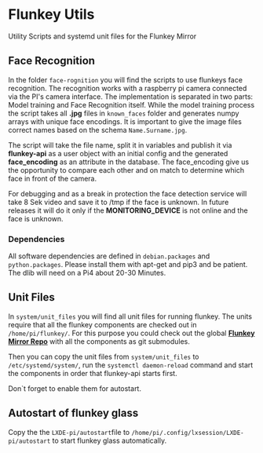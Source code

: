 # Flunkey Utils
Utility Scripts and systemd unit files for the Flunkey Mirror

## Face Recognition
In the folder `face-rognition` you will find the scripts to use flunkeys face recognition. The recognition works with a raspberry pi camera connected via the PI's camera interface. 
The implementation is separated in two parts: Model training and Face Recognition itself. While the model training process the script takes all **.jpg** files in `known_faces` folder and generates numpy arrays with unique face encodings. It is important to give the image files correct names based on the schema `Name.Surname.jpg`. 

The script will take the file name, split it in variables and publish it via **flunkey-api** as a user object with an initial config and the generated **face_encoding** as an attribute in the database. The face_encoding give us the opportunity to compare each other and on match to determine which face in front of the camera.

For debugging and as a break in protection the face detection service will take 8 Sek video and save it to /tmp if the face is unknown. In future releases it will do it only if the **MONITORING_DEVICE** is not online and the face is unknown.  

### Dependencies
All software dependencies are defined in `debian.packages` and `python.packages`. Please install them with apt-get and pip3 and be patient. The dlib will need on a Pi4 about 20-30 Minutes. 

## Unit Files
In `system/unit_files` you will find all unit files for running flunkey. The units require that all the flunkey components are checked out in `/home/pi/flunkey/`. For this purpose you could check out the global **[Flunkey Mirror Repo](https://github.com/tgeci/flunkey)** with all the components as git submodules. 

Then you can copy the unit files from `system/unit_files` to `/etc/systemd/system/`, run the `systemctl daemon-reload` command and start the components in order that flunkey-api starts first. 

Don`t forget to enable them for autostart.

## Autostart of flunkey glass
Copy the the `LXDE-pi/autostart`file to `/home/pi/.config/lxsession/LXDE-pi/autostart` to start flunkey glass automatically. 
